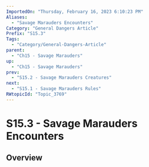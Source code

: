 ```yaml
---
ImportedOn: "Thursday, February 16, 2023 6:10:23 PM"
Aliases:
  - "Savage Marauders Encounters"
Category: "General Dangers Article"
Prefix: "S15.3"
Tags:
  - "Category/General-Dangers-Article"
parent:
  - "Ch15 - Savage Marauders"
up:
  - "Ch15 - Savage Marauders"
prev:
  - "S15.2 - Savage Marauders Creatures"
next:
  - "S15.1 - Savage Marauders Rules"
RWtopicId: "Topic_3769"
---
```

# S15.3 - Savage Marauders Encounters
## Overview
